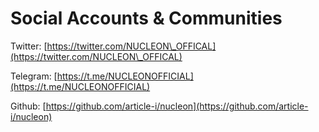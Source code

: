 # Social Accounts & Communities

Twitter: [https://twitter.com/NUCLEON\_OFFICAL](https://twitter.com/NUCLEON\_OFFICAL)

Telegram: [https://t.me/NUCLEONOFFICIAL](https://t.me/NUCLEONOFFICIAL)

Github: [https://github.com/article-i/nucleon](https://github.com/article-i/nucleon)

